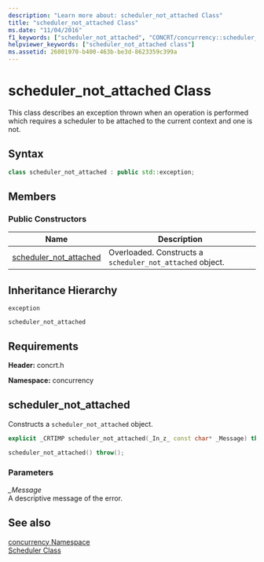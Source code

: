 ```yaml
---
description: "Learn more about: scheduler_not_attached Class"
title: "scheduler_not_attached Class"
ms.date: "11/04/2016"
f1_keywords: ["scheduler_not_attached", "CONCRT/concurrency::scheduler_not_attached", "CONCRT/concurrency::scheduler_not_attached::scheduler_not_attached"]
helpviewer_keywords: ["scheduler_not_attached class"]
ms.assetid: 26001970-b400-463b-be3d-8623359c399a
---
```

# scheduler_not_attached Class

This class describes an exception thrown when an operation is performed which requires a scheduler to be attached to the current context and one is not.

## Syntax

```cpp
class scheduler_not_attached : public std::exception;
```

## Members

### Public Constructors

|Name|Description|
|----------|-----------------|
|[scheduler_not_attached](#ctor)|Overloaded. Constructs a `scheduler_not_attached` object.|

## Inheritance Hierarchy

`exception`

`scheduler_not_attached`

## Requirements

**Header:** concrt.h

**Namespace:** concurrency

## <a name="ctor"></a> scheduler_not_attached

Constructs a `scheduler_not_attached` object.

```cpp
explicit _CRTIMP scheduler_not_attached(_In_z_ const char* _Message) throw();

scheduler_not_attached() throw();
```

### Parameters

*_Message*<br/>
A descriptive message of the error.

## See also

[concurrency Namespace](concurrency-namespace.md)<br/>
[Scheduler Class](scheduler-class.md)
